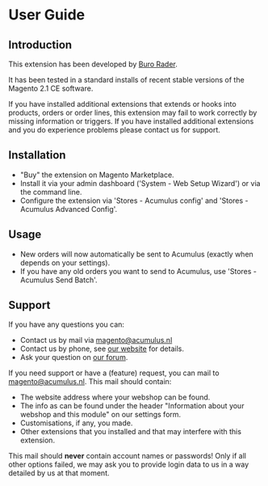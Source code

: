 User Guide
==========

Introduction
------------
This extension has been developed by [Buro Rader](http://www.burorader.com/).

It has been tested in a standard installs of recent stable versions of the Magento 2.1 CE software.

If you have installed additional extensions that extends or hooks into products, orders or order lines, this extension may fail to work correctly by missing information or triggers. If you have installed additional extensions and you do experience problems please contact us for support.  

Installation
------------
- "Buy" the extension on Magento Marketplace.
- Install it via your admin dashboard ('System - Web Setup Wizard') or via the command line.
- Configure the extension via 'Stores - Acumulus config' and 'Stores - Acumulus Advanced Config'.

Usage
-----
- New orders will now automatically be sent to Acumulus (exactly when depends on your settings).
- If you have any old orders you want to send to Acumulus, use 'Stores - Acumulus Send Batch'.  

Support
-------
If you have any questions you can:

- Contact us by mail via [magento@acumulus.nl](mailto:magento@acumulus.nl)
- Contact us by phone, see [our website](https://www.siel.nl/contact/) for details.
- Ask your question on [our forum](https://forum.acumulus.nl/index.php?board=17.0).
  
If you need support or have a (feature) request, you can mail to [magento@acumulus.nl](mailto:magento@acumulus.nl). This mail should contain:

- The website address where your webshop can be found.
- The info as can be found under the header "Information about your webshop and this module" on our settings form.
- Customisations, if any, you made.
- Other extensions that you installed and that may interfere with this extension. 

This mail should **never** contain account names or passwords! Only if all other options failed, we may ask you to provide login data to us in a way detailed by us at that moment.
